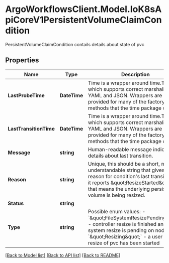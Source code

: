# ArgoWorkflowsClient.Model.IoK8sApiCoreV1PersistentVolumeClaimCondition
PersistentVolumeClaimCondition contails details about state of pvc

## Properties

Name | Type | Description | Notes
------------ | ------------- | ------------- | -------------
**LastProbeTime** | **DateTime** | Time is a wrapper around time.Time which supports correct marshaling to YAML and JSON.  Wrappers are provided for many of the factory methods that the time package offers. | [optional] 
**LastTransitionTime** | **DateTime** | Time is a wrapper around time.Time which supports correct marshaling to YAML and JSON.  Wrappers are provided for many of the factory methods that the time package offers. | [optional] 
**Message** | **string** | Human-readable message indicating details about last transition. | [optional] 
**Reason** | **string** | Unique, this should be a short, machine understandable string that gives the reason for condition&#39;s last transition. If it reports \&quot;ResizeStarted\&quot; that means the underlying persistent volume is being resized. | [optional] 
**Status** | **string** |  | 
**Type** | **string** |    Possible enum values:  - &#x60;\&quot;FileSystemResizePending\&quot;&#x60; - controller resize is finished and a file system resize is pending on node  - &#x60;\&quot;Resizing\&quot;&#x60; - a user trigger resize of pvc has been started | 

[[Back to Model list]](../README.md#documentation-for-models) [[Back to API list]](../README.md#documentation-for-api-endpoints) [[Back to README]](../README.md)

